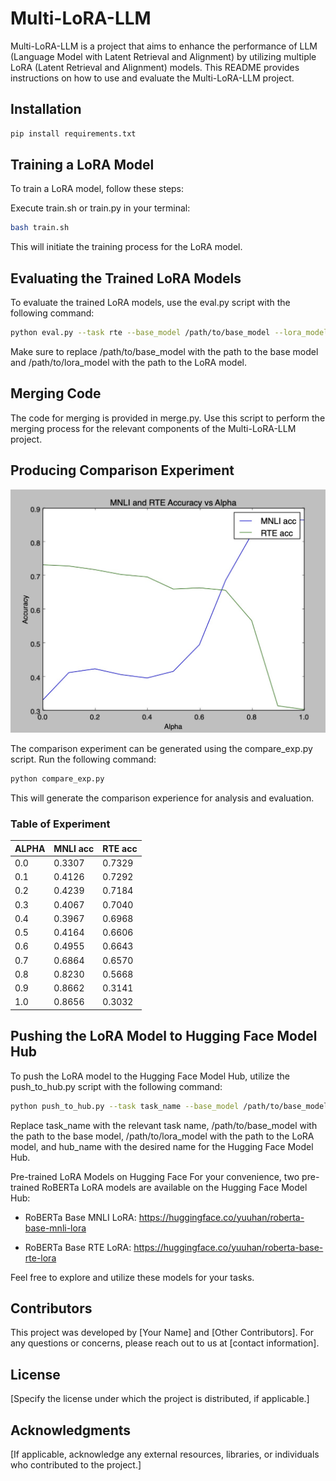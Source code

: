 # Multi-LoRA-LLM

Multi-LoRA-LLM is a project that aims to enhance the performance of LLM (Language Model with Latent Retrieval and Alignment) by utilizing multiple LoRA (Latent Retrieval and Alignment) models. This README provides instructions on how to use and evaluate the Multi-LoRA-LLM project.

## Installation

``` bash
pip install requirements.txt
```

## Training a LoRA Model

To train a LoRA model, follow these steps:

Execute train.sh or train.py in your terminal:

``` bash
bash train.sh
```

This will initiate the training process for the LoRA model.

## Evaluating the Trained LoRA Models

To evaluate the trained LoRA models, use the eval.py script with the following command:

``` bash
python eval.py --task rte --base_model /path/to/base_model --lora_model /path/to/lora_model
```

Make sure to replace /path/to/base_model with the path to the base model and /path/to/lora_model with the path to the LoRA model.

## Merging Code

The code for merging is provided in merge.py. Use this script to perform the merging process for the relevant components of the Multi-LoRA-LLM project.

## Producing Comparison Experiment

![Comparison Experiment](./imgs/compare_exp1.jpg)

The comparison experiment can be generated using the compare_exp.py script. Run the following command:

``` bash
python compare_exp.py
```

This will generate the comparison experience for analysis and evaluation.

### Table of Experiment

| ALPHA | MNLI acc | RTE acc |
|-------|----------|---------|
| 0.0   | 0.3307   | 0.7329  |
| 0.1   | 0.4126   | 0.7292  |
| 0.2   | 0.4239   | 0.7184  |
| 0.3   | 0.4067   | 0.7040  |
| 0.4   | 0.3967   | 0.6968  |
| 0.5   | 0.4164   | 0.6606  |
| 0.6   | 0.4955   | 0.6643  |
| 0.7   | 0.6864   | 0.6570  |
| 0.8   | 0.8230   | 0.5668  |
| 0.9   | 0.8662   | 0.3141  |
| 1.0   | 0.8656   | 0.3032  |



## Pushing the LoRA Model to Hugging Face Model Hub

To push the LoRA model to the Hugging Face Model Hub, utilize the push_to_hub.py script with the following command:

``` bash
python push_to_hub.py --task task_name --base_model /path/to/base_model --lora_model /path/to/lora_model --hub_name hub_name
```

Replace task_name with the relevant task name, /path/to/base_model with the path to the base model, /path/to/lora_model with the path to the LoRA model, and hub_name with the desired name for the Hugging Face Model Hub.

Pre-trained LoRA Models on Hugging Face
For your convenience, two pre-trained RoBERTa LoRA models are available on the Hugging Face Model Hub:

- RoBERTa Base MNLI LoRA: <https://huggingface.co/yuuhan/roberta-base-mnli-lora>

- RoBERTa Base RTE LoRA: <https://huggingface.co/yuuhan/roberta-base-rte-lora>

Feel free to explore and utilize these models for your tasks.

## Contributors

This project was developed by [Your Name] and [Other Contributors]. For any questions or concerns, please reach out to us at [contact information].

## License

[Specify the license under which the project is distributed, if applicable.]

## Acknowledgments

[If applicable, acknowledge any external resources, libraries, or individuals who contributed to the project.]
